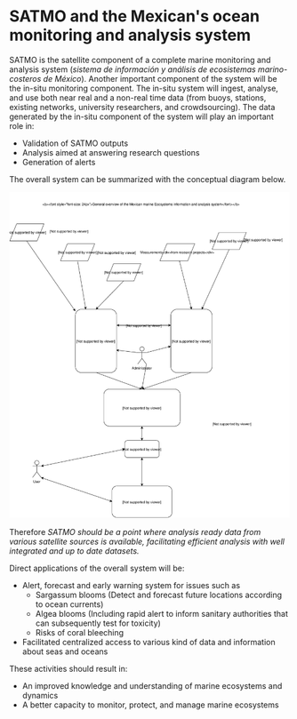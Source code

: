 # SATMO and the Mexican's ocean monitoring and analysis system

SATMO is the satellite component of a complete marine monitoring and analysis system (*sistema de información y análisis de ecosistemas marino-costeros de México*). Another important component of the system will be the in-situ monitoring component. The in-situ system will ingest, analyse, and use both near real and a non-real time data (from buoys, stations, existing networks, university researchers, and crowdsourcing). The data generated by the in-situ component of the system will play an important role in:
- Validation of SATMO outputs
- Analysis aimed at answering research questions
- Generation of alerts

The overall system can be summarized with the conceptual diagram below.

![](img/marine_monitoring_overview.svg)



Therefore *SATMO should be a point where analysis ready data from various satellite sources is available, facilitating efficient analysis with well integrated and up to date datasets.*

Direct applications of the overall system will be:

- Alert, forecast and early warning system for issues such as
	- Sargassum blooms (Detect and forecast future locations according to ocean currents)
	- Algea blooms (Including rapid alert to inform sanitary authorities that can subsequently test for toxicity)
	- Risks of coral bleeching
- Facilitated centralized access to various kind of data and information about seas and oceans


These activities should result in:

- An improved knowledge and understanding of marine ecosystems and dynamics
- A better capacity to monitor, protect, and manage marine ecosystems

